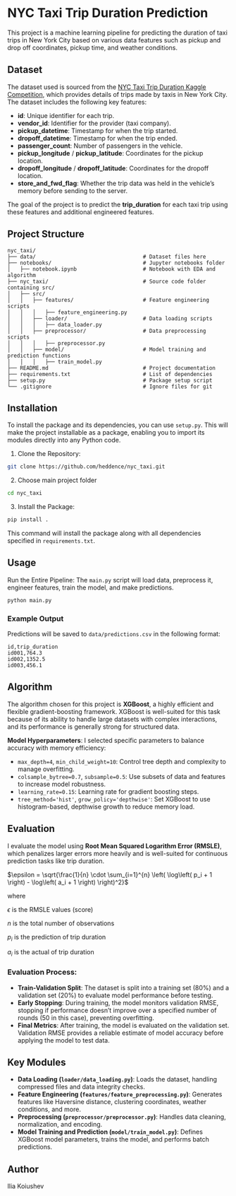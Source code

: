 # NYC Taxi Trip Duration Prediction
This project is a machine learning pipeline for predicting the duration 
of taxi trips in New York City based on various data features such as 
pickup and drop off coordinates, pickup time, and weather conditions.

## Dataset
The dataset used is sourced from the 
[NYC Taxi Trip Duration Kaggle Competition](https://www.kaggle.com/c/nyc-taxi-trip-duration),
which provides details of trips made by taxis in New York City.
The dataset includes the following key features:
* **id**: Unique identifier for each trip.
* **vendor_id**: Identifier for the provider (taxi company).
* **pickup_datetime**: Timestamp for when the trip started.
* **dropoff_datetime**: Timestamp for when the trip ended.
* **passenger_count**: Number of passengers in the vehicle.
* **pickup_longitude** / **pickup_latitude**: Coordinates for the pickup location.
* **dropoff_longitude** / **dropoff_latitude**: Coordinates for the dropoff location.
* **store_and_fwd_flag**: Whether the trip data was held in the vehicle’s memory before sending to the server.

The goal of the project is to predict the **trip_duration** for each taxi trip using these
features and additional engineered features.

## Project Structure
```plaintext
nyc_taxi/
├── data/                                  # Dataset files here
├── notebooks/                             # Jupyter notebooks folder
│   ├── notebook.ipynb                     # Notebook with EDA and algorithm          
├── nyc_taxi/                              # Source code folder containing src/ 
│   ├── src/                     
│   │   ├── features/                      # Feature engineering scripts
│   │   │   ├── feature_engineering.py     
│   │   ├── loader/                        # Data loading scripts
│   │   │   ├── data_loader.py     
│   │   ├── preprocessor/                  # Data preprocessing scripts
│   │   │   ├── preprocessor.py     
│   │   ├── model/                         # Model training and prediction functions
│   │   │   ├── train_model.py     
├── README.md                              # Project documentation
├── requirements.txt                       # List of dependencies
├── setup.py                               # Package setup script
└── .gitignore                             # Ignore files for git
```

## Installation
To install the package and its dependencies, you can use `setup.py`. This will make the project installable as a package,
enabling you to import its modules directly into any Python code.

1. Clone the Repository:
```bash
git clone https://github.com/heddence/nyc_taxi.git
```
2. Choose main project folder
```bash
cd nyc_taxi
```
3. Install the Package:
```bash
pip install .
```
This command will install the package along with all dependencies specified in `requirements.txt`.

## Usage
Run the Entire Pipeline: The `main.py` script will load data, preprocess it, engineer features, train the model,
and make predictions.
```bash
python main.py
```

### Example Output
Predictions will be saved to `data/predictions.csv` in the following format:
```plaintext
id,trip_duration
id001,764.3
id002,1352.5
id003,456.1
```

## Algorithm

The algorithm chosen for this project is **XGBoost**, a highly efficient and flexible gradient-boosting framework.
XGBoost is well-suited for this task because of its ability to handle large datasets with complex interactions,
and its performance is generally strong for structured data.

**Model Hyperparameters**: I selected specific parameters to balance accuracy with memory efficiency:

* `max_depth=4`, `min_child_weight=10`: Control tree depth and complexity to manage overfitting.
* `colsample_bytree=0.7`, `subsample=0.5`: Use subsets of data and features to increase model robustness.
* `learning_rate=0.15`: Learning rate for gradient boosting steps.
* `tree_method='hist'`, `grow_policy='depthwise'`: Set XGBoost to use histogram-based, 
depthwise growth to reduce memory load.

## Evaluation
I evaluate the model using **Root Mean Squared Logarithm Error (RMSLE)**, which penalizes larger errors more heavily
and is well-suited for continuous prediction tasks like trip duration.

$\epsilon = \sqrt{\frac{1}{n} \cdot \sum_{i=1}^{n} \left( \log\left( p_i + 1 \right) - \log\left( a_i + 1 \right) \right)^2}$

where

$\epsilon$ is the RMSLE values (score)

$n$ is the total number of observations

$p_i$ is the prediction of trip duration

$a_i$ is the actual of trip duration

### Evaluation Process:
* **Train-Validation Split**: The dataset is split into a training set (80%) and a validation set (20%)
to evaluate model performance before testing.
* **Early Stopping**: During training, the model monitors validation RMSE, stopping if performance doesn’t improve over
a specified number of rounds (50 in this case), preventing overfitting.
* **Final Metrics**: After training, the model is evaluated on the validation set. Validation RMSE provides a reliable 
estimate of model accuracy before applying the model to test data.

## Key Modules

* **Data Loading (`loader/data_loading.py`)**: Loads the dataset, handling compressed files and data integrity checks.
* **Feature Engineering (`features/feature_preprocessing.py`)**: Generates features like Haversine distance, clustering
coordinates, weather conditions, and more.
* **Preprocessing (`preprocessor/preprocessor.py`)**: Handles data cleaning, normalization, and encoding.
* **Model Training and Prediction (`model/train_model.py`)**: Defines XGBoost model parameters, trains the model,
and performs batch predictions.

## Author
Ilia Koiushev